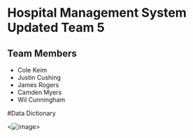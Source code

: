 # Hospital Management System Updated Team 5

## Team Members
- Cole Keim
- Justin Cushing
- James Rogers
- Camden Myers
- Wil Cunningham









#Data Dictionary

<![image](https://github.com/user-attachments/assets/77082899-0cd4-4fa7-b887-50f2ce4e7e11)>
